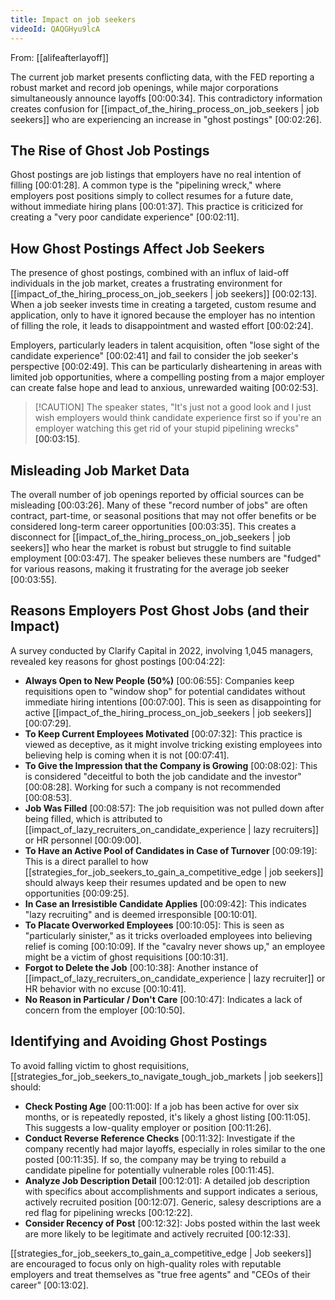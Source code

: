 ```yaml
---
title: Impact on job seekers
videoId: QAQGHyu9lcA
---
```


From: [[alifeafterlayoff]] <br/> 

The current job market presents conflicting data, with the FED reporting a robust market and record job openings, while major corporations simultaneously announce layoffs <a class="yt-timestamp" data-t="00:00:34">[00:00:34]</a>. This contradictory information creates confusion for [[impact_of_the_hiring_process_on_job_seekers | job seekers]] who are experiencing an increase in "ghost postings" <a class="yt-timestamp" data-t="00:02:26">[00:02:26]</a>.

## The Rise of Ghost Job Postings

Ghost postings are job listings that employers have no real intention of filling <a class="yt-timestamp" data-t="00:01:28">[00:01:28]</a>. A common type is the "pipelining wreck," where employers post positions simply to collect resumes for a future date, without immediate hiring plans <a class="yt-timestamp" data-t="00:01:37">[00:01:37]</a>. This practice is criticized for creating a "very poor candidate experience" <a class="yt-timestamp" data-t="00:02:11">[00:02:11]</a>.

## How Ghost Postings Affect Job Seekers

The presence of ghost postings, combined with an influx of laid-off individuals in the job market, creates a frustrating environment for [[impact_of_the_hiring_process_on_job_seekers | job seekers]] <a class="yt-timestamp" data-t="00:02:13">[00:02:13]</a>. When a job seeker invests time in creating a targeted, custom resume and application, only to have it ignored because the employer has no intention of filling the role, it leads to disappointment and wasted effort <a class="yt-timestamp" data-t="00:02:24">[00:02:24]</a>.

Employers, particularly leaders in talent acquisition, often "lose sight of the candidate experience" <a class="yt-timestamp" data-t="00:02:41">[00:02:41]</a> and fail to consider the job seeker's perspective <a class="yt-timestamp" data-t="00:02:49">[00:02:49]</a>. This can be particularly disheartening in areas with limited job opportunities, where a compelling posting from a major employer can create false hope and lead to anxious, unrewarded waiting <a class="yt-timestamp" data-t="00:02:53">[00:02:53]</a>.

> [!CAUTION] The speaker states, "It's just not a good look and I just wish employers would think candidate experience first so if you're an employer watching this get rid of your stupid pipelining wrecks" <a class="yt-timestamp" data-t="00:03:15">[00:03:15]</a>.

## Misleading Job Market Data

The overall number of job openings reported by official sources can be misleading <a class="yt-timestamp" data-t="00:03:26">[00:03:26]</a>. Many of these "record number of jobs" are often contract, part-time, or seasonal positions that may not offer benefits or be considered long-term career opportunities <a class="yt-timestamp" data-t="00:03:35">[00:03:35]</a>. This creates a disconnect for [[impact_of_the_hiring_process_on_job_seekers | job seekers]] who hear the market is robust but struggle to find suitable employment <a class="yt-timestamp" data-t="00:03:47">[00:03:47]</a>. The speaker believes these numbers are "fudged" for various reasons, making it frustrating for the average job seeker <a class="yt-timestamp" data-t="00:03:55">[00:03:55]</a>.

## Reasons Employers Post Ghost Jobs (and their Impact)

A survey conducted by Clarify Capital in 2022, involving 1,045 managers, revealed key reasons for ghost postings <a class="yt-timestamp" data-t="00:04:22">[00:04:22]</a>:

*   **Always Open to New People (50%)** <a class="yt-timestamp" data-t="00:06:55">[00:06:55]</a>: Companies keep requisitions open to "window shop" for potential candidates without immediate hiring intentions <a class="yt-timestamp" data-t="00:07:00">[00:07:00]</a>. This is seen as disappointing for active [[impact_of_the_hiring_process_on_job_seekers | job seekers]] <a class="yt-timestamp" data-t="00:07:29">[00:07:29]</a>.
*   **To Keep Current Employees Motivated** <a class="yt-timestamp" data-t="00:07:32">[00:07:32]</a>: This practice is viewed as deceptive, as it might involve tricking existing employees into believing help is coming when it is not <a class="yt-timestamp" data-t="00:07:41">[00:07:41]</a>.
*   **To Give the Impression that the Company is Growing** <a class="yt-timestamp" data-t="00:08:02">[00:08:02]</a>: This is considered "deceitful to both the job candidate and the investor" <a class="yt-timestamp" data-t="00:08:28">[00:08:28]</a>. Working for such a company is not recommended <a class="yt-timestamp" data-t="00:08:53">[00:08:53]</a>.
*   **Job Was Filled** <a class="yt-timestamp" data-t="00:08:57">[00:08:57]</a>: The job requisition was not pulled down after being filled, which is attributed to [[impact_of_lazy_recruiters_on_candidate_experience | lazy recruiters]] or HR personnel <a class="yt-timestamp" data-t="00:09:00">[00:09:00]</a>.
*   **To Have an Active Pool of Candidates in Case of Turnover** <a class="yt-timestamp" data-t="00:09:19">[00:09:19]</a>: This is a direct parallel to how [[strategies_for_job_seekers_to_gain_a_competitive_edge | job seekers]] should always keep their resumes updated and be open to new opportunities <a class="yt-timestamp" data-t="00:09:25">[00:09:25]</a>.
*   **In Case an Irresistible Candidate Applies** <a class="yt-timestamp" data-t="00:09:42">[00:09:42]</a>: This indicates "lazy recruiting" and is deemed irresponsible <a class="yt-timestamp" data-t="00:10:01">[00:10:01]</a>.
*   **To Placate Overworked Employees** <a class="yt-timestamp" data-t="00:10:05">[00:10:05]</a>: This is seen as "particularly sinister," as it tricks overloaded employees into believing relief is coming <a class="yt-timestamp" data-t="00:10:09">[00:10:09]</a>. If the "cavalry never shows up," an employee might be a victim of ghost requisitions <a class="yt-timestamp" data-t="00:10:31">[00:10:31]</a>.
*   **Forgot to Delete the Job** <a class="yt-timestamp" data-t="00:10:38">[00:10:38]</a>: Another instance of [[impact_of_lazy_recruiters_on_candidate_experience | lazy recruiter]] or HR behavior with no excuse <a class="yt-timestamp" data-t="00:10:41">[00:10:41]</a>.
*   **No Reason in Particular / Don't Care** <a class="yt-timestamp" data-t="00:10:47">[00:10:47]</a>: Indicates a lack of concern from the employer <a class="yt-timestamp" data-t="00:10:50">[00:10:50]</a>.

## Identifying and Avoiding Ghost Postings

To avoid falling victim to ghost requisitions, [[strategies_for_job_seekers_to_navigate_tough_job_markets | job seekers]] should:

*   **Check Posting Age** <a class="yt-timestamp" data-t="00:11:00">[00:11:00]</a>: If a job has been active for over six months, or is repeatedly reposted, it's likely a ghost listing <a class="yt-timestamp" data-t="00:11:05">[00:11:05]</a>. This suggests a low-quality employer or position <a class="yt-timestamp" data-t="00:11:26">[00:11:26]</a>.
*   **Conduct Reverse Reference Checks** <a class="yt-timestamp" data-t="00:11:32">[00:11:32]</a>: Investigate if the company recently had major layoffs, especially in roles similar to the one posted <a class="yt-timestamp" data-t="00:11:35">[00:11:35]</a>. If so, the company may be trying to rebuild a candidate pipeline for potentially vulnerable roles <a class="yt-timestamp" data-t="00:11:45">[00:11:45]</a>.
*   **Analyze Job Description Detail** <a class="yt-timestamp" data-t="00:12:01">[00:12:01]</a>: A detailed job description with specifics about accomplishments and support indicates a serious, actively recruited position <a class="yt-timestamp" data-t="00:12:07">[00:12:07]</a>. Generic, salesy descriptions are a red flag for pipelining wrecks <a class="yt-timestamp" data-t="00:12:22">[00:12:22]</a>.
*   **Consider Recency of Post** <a class="yt-timestamp" data-t="00:12:32">[00:12:32]</a>: Jobs posted within the last week are more likely to be legitimate and actively recruited <a class="yt-timestamp" data-t="00:12:33">[00:12:33]</a>.

[[strategies_for_job_seekers_to_gain_a_competitive_edge | Job seekers]] are encouraged to focus only on high-quality roles with reputable employers and treat themselves as "true free agents" and "CEOs of their career" <a class="yt-timestamp" data-t="00:13:02">[00:13:02]</a>.